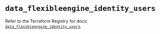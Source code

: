 # `data_flexibleengine_identity_users`

Refer to the Terraform Registry for docs: [`data_flexibleengine_identity_users`](https://registry.terraform.io/providers/flexibleenginecloud/flexibleengine/1.46.0/docs/data-sources/identity_users).
